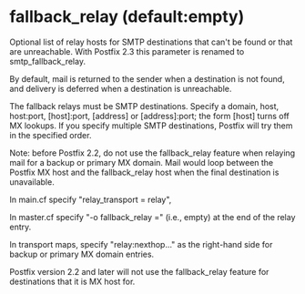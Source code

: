 # fallback_relay (default:empty) 


Optional list of relay hosts for SMTP destinations that can't be
found or that are unreachable. With Postfix 2.3 this parameter
is renamed to smtp_fallback_relay. 


By default, mail is returned to the sender when a destination is
not found, and delivery is deferred when a destination is unreachable.


 The fallback relays must be SMTP destinations. Specify a domain,
host, host:port, [host]:port, [address] or [address]:port; the form
[host] turns off MX lookups.  If you specify multiple SMTP
destinations, Postfix will try them in the specified order.  

 Note: before Postfix 2.2, do not use the fallback_relay feature
when relaying mail
for a backup or primary MX domain. Mail would loop between the
Postfix MX host and the fallback_relay host when the final destination
is unavailable. 



 In main.cf specify "relay_transport = relay",

 In master.cf specify "-o fallback_relay =" (i.e., empty) at
the end of the relay entry.

 In transport maps, specify "relay:nexthop..."
as the right-hand side for backup or primary MX domain entries.



 Postfix version 2.2 and later will not use the fallback_relay feature
for destinations that it is MX host for.



